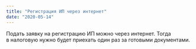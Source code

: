 ```yaml
---
title: "Регистрация ИП через интернет"
date: "2020-05-14"
---
```


Подать заявку на&nbsp;регистрацию&nbsp;ИП можно через интернет. Тогда в&nbsp;налоговую нужно будет приехать один раз за&nbsp;готовыми документами.
